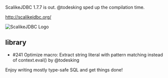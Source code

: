 ScalikeJDBC 1.7.7 is out. @todesking sped up the compilation time. 

http://scalikejdbc.org/

![ScalikeJDBC Logo](http://scalikejdbc.org/images/logo.png)

## library

- #241 Optimize macro: Extract string literal with pattern matching instead of context.eval() by @todesking

Enjoy writing mostly type-safe SQL and get things done!

